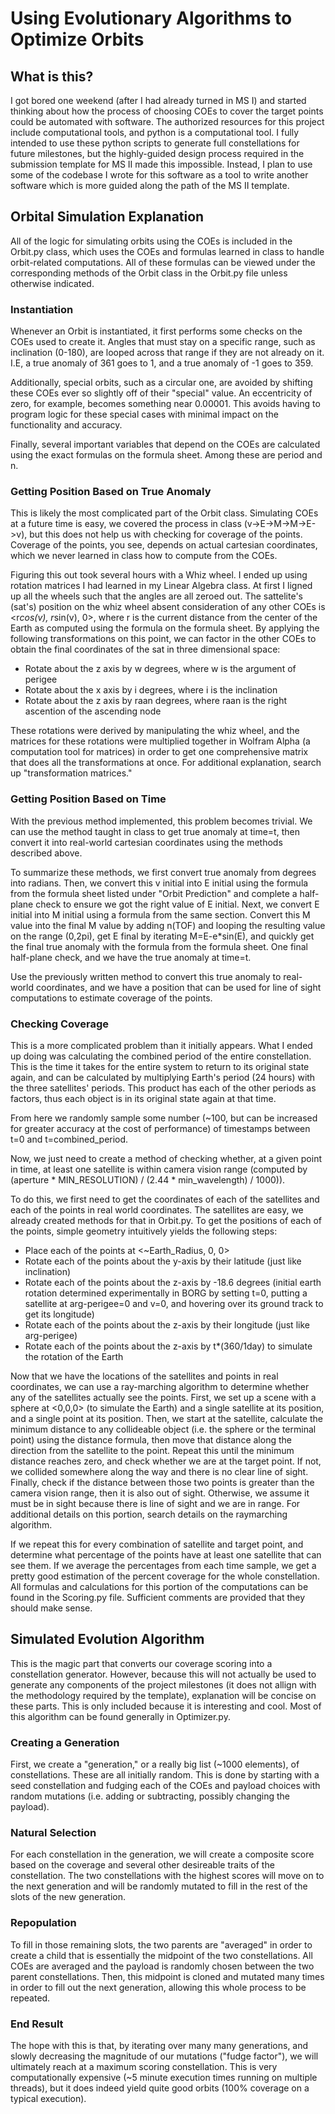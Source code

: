 # Using Evolutionary Algorithms to Optimize Orbits


## What is this?

I got bored one weekend (after I had already turned in MS I) and started thinking about how the process of choosing COEs to cover the target points could be automated with software. The authorized resources for this project include computational tools, and python is a computational tool. I fully intended to use these python scripts to generate full constellations for future milestones, but the highly-guided design process required in the submission template for MS II made this impossible. Instead, I plan to use some of the codebase I wrote for this software as a tool to write another software which is more guided along the path of the MS II template.

## Orbital Simulation Explanation
All of the logic for simulating orbits using the COEs is included in the Orbit.py class, which uses the COEs and formulas learned in class to handle orbit-related computations. All of these formulas can be viewed under the corresponding methods of the Orbit class in the Orbit.py file unless otherwise indicated.

### Instantiation
Whenever an Orbit is instantiated, it first performs some checks on the COEs used to create it. Angles that must stay on a specific range, such as inclination (0-180), are looped across that range if they are not already on it. I.E, a true anomaly of 361 goes to 1, and a true anomaly of -1 goes to 359. 

Additionally, special orbits, such as a circular one, are avoided by shifting these COEs ever so slightly off of their "special" value. An eccentricity of zero, for example, becomes something near 0.00001. This avoids having to program logic for these special cases with minimal impact on the functionality and accuracy.

Finally, several important variables that depend on the COEs are calculated using the exact formulas on the formula sheet. Among these are period and n.

### Getting Position Based on True Anomaly
This is likely the most complicated part of the Orbit class. Simulating COEs at a future time is easy, we covered the process in class (v->E->M->M->E->v), but this does not help us with checking for coverage of the points. Coverage of the points, you see, depends on actual cartesian coordinates, which we never learned in class how to compute from the COEs.

Figuring this out took several hours with a Whiz wheel. I ended up using rotation matrices I had learned in my Linear Algebra class. At first I ligned up all the wheels such that the angles are all zeroed out. The sattelite's (sat's) position on the whiz wheel absent consideration of any other COEs is <r*cos(v), r*sin(v), 0>, where r is the current distance from the center of the Earth as computed using the formula on the formula sheet. By applying the following transformations on this point, we can factor in the other COEs to obtain the final coordinates of the sat in three dimensional space:
-    Rotate about the z axis by w degrees, where w is the argument of perigee
-    Rotate about the x axis by i degrees, where i is the inclination
-    Rotate about the z axis by raan degrees, where raan is the right ascention of the ascending node

These rotations were derived by manipulating the whiz wheel, and the matrices for these rotations were multiplied together in Wolfram Alpha (a computation tool for matrices) in order to get one comprehensive matrix that does all the transformations at once. For additional explanation, search up "transformation matrices."

### Getting Position Based on Time
With the previous method implemented, this problem becomes trivial. We can use the method taught in class to get true anomaly at time=t, then convert it into real-world cartesian coordinates using the methods described above.

To summarize these methods, we first convert true anomaly from degrees into radians. Then, we convert this v initial into E initial using the formula from the formula sheet listed under "Orbit Prediction" and complete a half-plane check to ensure we got the right value of E initial. Next, we convert E initial into M initial using a formula from the same section. Convert this M value into the final M value by adding n(TOF) and looping the resulting value on the range (0,2pi), get E final by iterating M=E-e*sin(E), and quickly get the final true anomaly with the formula from the formula sheet. One final half-plane check, and we have the true anomaly at time=t.

Use the previously written method to convert this true anomaly to real-world coordinates, and we have a position that can be used for line of sight computations to estimate coverage of the points.

### Checking Coverage
This is a more complicated problem than it initially appears. What I ended up doing was calculating the combined period of the entire constellation. This is the time it takes for the entire system to return to its original state again, and can be calculated by multiplying Earth's period (24 hours) with the three satellites' periods. This product has each of the other periods as factors, thus each object is in its original state again at that time. 

From here we randomly sample some number (~100, but can be increased for greater accuracy at the cost of performance) of timestamps between t=0 and t=combined_period. 

Now, we just need to create a method of checking whether, at a given point in time, at least one satellite is within camera vision range (computed by (aperture * MIN_RESOLUTION) / (2.44 * min_wavelength) / 1000)). 

To do this, we first need to get the coordinates of each of the satellites and each of the points in real world coordinates. The satellites are easy, we already created methods for that in Orbit.py. To get the positions of each of the points, simple geometry intuitively yields the following steps:
-   Place each of the points at <~Earth_Radius, 0, 0>
-   Rotate each of the points about the y-axis by their latitude (just like inclination)
-   Rotate each of the points about the z-axis by -18.6 degrees (initial earth rotation determined experimentally in BORG by setting t=0, putting a satellite at arg-perigee=0 and v=0, and hovering over its ground track to get its longitude)
-   Rotate each of the points about the z-axis by their longitude (just like arg-perigee)
-   Rotate each of the points about the z-axis by t*(360/1day) to simulate the rotation of the Earth

Now that we have the locations of the satellites and points in real coordinates, we can use a ray-marching algorithm to determine whether any of the satellites actually see the points. First, we set up a scene with a sphere at <0,0,0> (to simulate the Earth) and a single satellite at its position, and a single point at its position. Then, we start at the satellite, calculate the minimum distance to any collideable object (i.e. the sphere or the terminal point) using the distance formula, then move that distance along the direction from the satellite to the point. Repeat this until the minimum distance reaches zero, and check whether we are at the target point. If not, we collided somewhere along the way and there is no clear line of sight. Finally, check if the distance between those two points is greater than the camera vision range, then it is also out of sight. Otherwise, we assume it must be in sight because there is line of sight and we are in range. For additional details on this portion, search details on the raymarching algorithm.

If we repeat this for every combination of satellite and target point, and determine what percentage of the points have at least one satellite that can see them. If we average the percentages from each time sample, we get a pretty good estimation of the percent coverage for the whole constellation. All formulas and calculations for this portion of the computations can be found in the Scoring.py file. Sufficient comments are provided that they should make sense.

## Simulated Evolution Algorithm
This is the magic part that converts our coverage scoring into a constellation generator. However, because this will not actually be used to generate any components of the project milestones (it does not allign with the methodology required by the template), explanation will be concise on these parts. This is only included because it is interesting and cool. Most of this algorithm can be found generally in Optimizer.py.

### Creating a Generation
First, we create a "generation," or a really big list (~1000 elements), of constellations. These are all initially random. This is done by starting with a seed constellation and fudging each of the COEs and payload choices with random mutations (i.e. adding or subtracting, possibly changing the payload). 

### Natural Selection
For each constellation in the generation, we will create a composite score based on the coverage and several other desireable traits of the constellation. The two constellations with the highest scores will move on to the next generation and will be randomly mutated to fill in the rest of the slots of the new generation.

### Repopulation
To fill in those remaining slots, the two parents are "averaged" in order to create a child that is essentially the midpoint of the two constellations. All COEs are averaged and the payload is randomly chosen between the two parent constellations. Then, this midpoint is cloned and mutated many times in order to fill out the next generation, allowing this whole process to be repeated.

### End Result
The hope with this is that, by iterating over many many generations, and slowly decreasing the magnitude of our mutations ("fudge factor"), we will ultimately reach at a maximum scoring constellation. This is very computationally expensive (~5 minute execution times running on multiple threads), but it does indeed yield quite good orbits (100% coverage on a typical execution).


